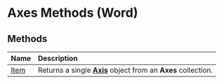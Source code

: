 
# Axes Methods (Word)

## Methods



|**Name**|**Description**|
|:-----|:-----|
|[Item](143898d3-cbc8-ebfc-4e25-caceeb91a8bf.md)|Returns a single  **[Axis](3a7ad7d8-d397-a79a-eb6a-a5f0822cbe5d.md)** object from an **Axes** collection.|
